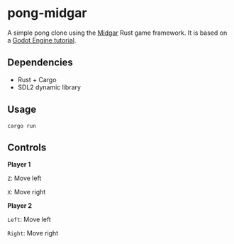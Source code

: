 # pong-midgar
A simple pong clone using the [Midgar](https://github.com/mystal/midgar-engine)
Rust game framework. It is based on a [Godot Engine
tutorial](http://docs.godotengine.org/en/stable/learning/step_by_step/simple_2d_game.html).

## Dependencies
* Rust + Cargo
* SDL2 dynamic library

## Usage
`cargo run`

## Controls
**Player 1**

`Z`: Move left

`X`: Move right

**Player 2**

`Left`: Move left

`Right`: Move right
